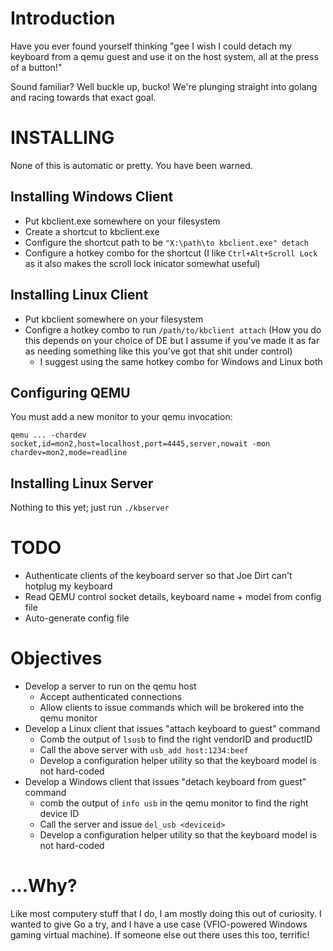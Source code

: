 # Introduction

Have you ever found yourself thinking "gee I wish I could detach my keyboard
from a qemu guest and use it on the host system, all at the press of a button!"

Sound familiar? Well buckle up, bucko! We're plunging straight into golang and racing towards that exact goal.

# INSTALLING

None of this is automatic or pretty. You have been warned.

## Installing Windows Client 
* Put kbclient.exe somewhere on your filesystem 
* Create a shortcut to kbclient.exe
* Configure the shortcut path to be `"X:\path\to kbclient.exe" detach`
* Configure a hotkey combo for the shortcut (I like `Ctrl+Alt+Scroll Lock` as it also makes the scroll lock inicator somewhat useful)

## Installing Linux Client
* Put kbclient somewhere on your filesystem
* Configre a hotkey combo to run `/path/to/kbclient attach` (How you do this depends on your choice of DE but I assume if you've made it as far as needing something like this you've got that shit under control)
    * I suggest using the same hotkey combo for Windows and Linux both

## Configuring QEMU
You must add a new monitor to your qemu invocation:

`qemu ... -chardev socket,id=mon2,host=localhost,port=4445,server,nowait -mon chardev=mon2,mode=readline`

## Installing Linux Server

Nothing to this yet; just run `./kbserver`

# TODO

* Authenticate clients of the keyboard server so that Joe Dirt can't hotplug my keyboard
* Read QEMU control socket details, keyboard name + model from config file
* Auto-generate config file

# Objectives

* Develop a server to run on the qemu host
    * Accept authenticated connections
    * Allow clients to issue commands which will be brokered into the qemu monitor
* Develop a Linux client that issues "attach keyboard to guest" command
    * Comb the output of `lsusb` to find the right vendorID and productID
    * Call the above server with `usb_add host:1234:beef`
    * Develop a configuration helper utility so that the keyboard model is not hard-coded
* Develop a Windows client that issues "detach keyboard from guest" command
    * comb the output of `info usb` in the qemu monitor to find the right device ID
    * Call the server and issue `del_usb <deviceid>`
    * Develop a configuration helper utility so that the keyboard model is not hard-coded

# ...Why?

Like most computery stuff that I do, I am mostly doing this out of curiosity. I
wanted to give Go a try, and I have a use case (VFIO-powered Windows gaming
virtual machine). If someone else out there uses this too, terrific!
